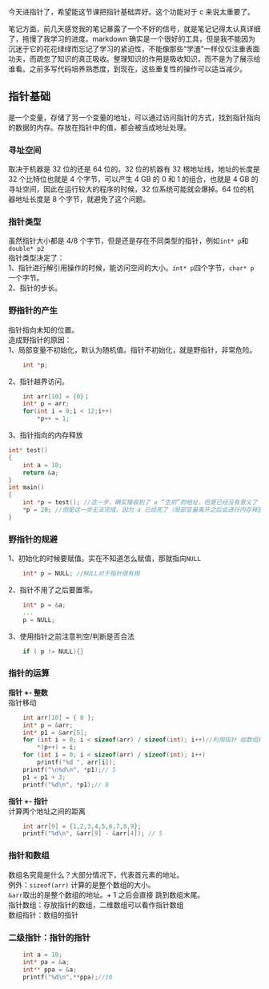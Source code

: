 今天进指针了，希望能这节课把指针基础弄好。这个功能对于 c 来说太重要了。

笔记方面，前几天感觉我的笔记暴露了一个不好的信号，就是笔记记得太认真详细了，拖慢了我学习的进度。markdown 确实是一个很好的工具，但是我不能因为
沉迷于它的花花绿绿而忘记了学习的紧迫性，不能像那些“学渣”一样仅仅注重表面功夫，而疏忽了知识的真正吸收。整理知识的作用是吸收知识，而不是为了展示给谁看。之前多写代码培养熟悉度，到现在，这些重复性的操作可以适当减少。
## 指针基础
是一个变量，存储了另一个变量的地址，可以通过访问指针的方式，找到指针指向的数据的内存。存放在指针中的值，都会被当成地址处理。

### 寻址空间
取决于机器是 32 位的还是 64 位的。32 位的机器有 32 根地址线，地址的长度是 32 个比特位也就是 4 个字节，可以产生 4 GB 的 0 和 1 的组合，也就是 4 GB 的寻址空间，因此在运行较大的程序的时候，32 位系统可能就会爆掉。64 位的机器地址长度是 8 个字节，就避免了这个问题。

### 指针类型
虽然指针大小都是 4/8 个字节，但是还是存在不同类型的指针，例如`int* p`和`double* p2`</br>
指针类型决定了：</br>
1、指针进行解引用操作的时候，能访问空间的大小。`int* p`四个字节，`char* p`一个字节。</br>
2、指针的步长。</br>

### 野指针的产生
指针指向未知的位置。</br>
造成野指针的原因：</br>
1、局部变量不初始化，默认为随机值。指针不初始化，就是野指针，非常危险。</br>
```c
    int *p;
```

2、指针越界访问。
```c
    int arr[10] = {0}；
    int* p = arr;
    for(int i = 0;i < 12;i++)
        *p++ = 1;
```
3、指针指向的内存释放
```c
int* test()
{
    int a = 10;
    return &a;
}
int main()
{
    int *p = test(); //这一步，确实接收到了 a “生前”的地址，但是已经没有意义了
    *p = 20; //但是这一步无法完成，因为 a 已经死了（局部变量离开之后会进行内存释放）
}
```
### 野指针的规避
1、初始化的时候要赋值。实在不知道怎么赋值，那就指向`NULL`
```c
	int* p = NULL; //NULL对于指针很有用
```
2、指针不用了之后要置零。
```c
	int* p = &a;
	...
	p = NULL;
```
3、使用指针之前注意判空/判断是否合法
```c
	if ( p != NULL){}
```
### 指针的运算
**指针 +- 整数**</br>
指针移动
```c
	int arr[10] = { 0 };
	int* p = &arr;
	int* p1 = &arr[5];
	for (int i = 0; i < sizeof(arr) / sizeof(int); i++)//利用指针 给数组赋值
		*(p++) = i;
	for (int i = 0; i < sizeof(arr) / sizeof(int); i++)
		printf("%d ", arr[i]);
	printf("\n%d\n", *p1);// 5
	p1 = p1 + 3;
	printf("%d\n", *p1);// 8
```
**指针 +- 指针**</br>
计算两个地址之间的距离
```c
	int arr[9] = {1,2,3,4,5,6,7,8,9};
	printf("%d\n", &arr[9] - &arr[4]); // 5
```

### 指针和数组
数组名究竟是什么？大部分情况下，代表首元素的地址。</br>例外：`sizeof(arr)` 计算的是整个数组的大小。</br> `&arr`取出的是整个数组的地址。+ 1 之后会直接
跳到数组末尾。</br>
指针数组：存放指针的数组，二维数组可以看作指针数组</br>
数组指针：数组的指针
### 二级指针：指针的指针
```c
	int a = 10;
	int* pa = &a;
	int** ppa = &a;
	printf("%d\n",**ppa);//10
```







